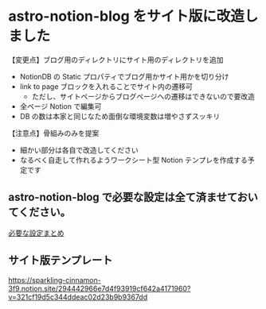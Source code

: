 # astro-notion-blog をサイト版に改造しました

【変更点】ブログ用のディレクトリにサイト用のディレクトリを追加

- NotionDB の Static プロパティでブログ用かサイト用かを切り分け
- link to page ブロックを入れることでサイト内の遷移可
  - ただし、サイトページからブログページへの遷移はできないので要改造
- 全ページ Notion で編集可
- DB の数は本家と同じなため面倒な環境変数は増やさずスッキリ

【注意点】骨組みのみを提案

- 細かい部分は各自で改造してください
- なるべく自走して作れるようワークシート型 Notion テンプレを作成する予定です

## astro-notion-blog で必要な設定は全て済ませておいてください。

[必要な設定まとめ](https://sparkling-cinnamon-3f9.notion.site/_-10c175455b7b49a48f323d399f02abde)

## サイト版テンプレート

https://sparkling-cinnamon-3f9.notion.site/294442966e7d4f93919cf642a4171960?v=321cf19d5c344ddeac02d23b9b9367dd
